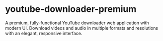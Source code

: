 # youtube-downloader-premium
A premium, fully-functional YouTube downloader web application with modern UI. Download videos and audio in multiple formats and resolutions with an elegant, responsive interface.
